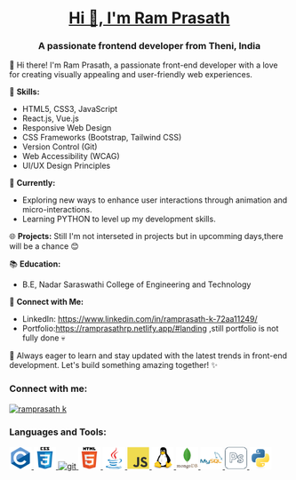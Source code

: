 

<a href="https://github.com/RamPrasathRP"><h1 align="center">Hi 👋, I'm Ram Prasath</h1></a>
<h3 align="center">A passionate frontend developer from Theni, India</h3>

👋 Hi there! I'm Ram Prasath, a passionate front-end developer with a love for creating visually appealing and user-friendly web experiences.

🚀 **Skills:**
- HTML5, CSS3, JavaScript
- React.js, Vue.js
- Responsive Web Design
- CSS Frameworks (Bootstrap, Tailwind CSS)
- Version Control (Git)
- Web Accessibility (WCAG)
- UI/UX Design Principles

💼 **Currently:**
- Exploring new ways to enhance user interactions through animation and micro-interactions.
- Learning PYTHON to level up my development skills.

🌐 **Projects:**
Still I'm not interseted in projects but in upcomming days,there will be a chance 😊

📚 **Education:**
- B.E, Nadar Saraswathi College of Engineering and Technology

🔗 **Connect with Me:**
- LinkedIn: https://www.linkedin.com/in/ramprasath-k-72aa11249/
- Portfolio:https://ramprasathrp.netlify.app/#landing  ,still portfolio is not fully done 💀

🌱 Always eager to learn and stay updated with the latest trends in front-end development. Let's build something amazing together! ✨




<h3 align="left">Connect with me:</h3>
<p align="left">
<a href="www.linkedin.com/in/ramprasath-k-72aa11249" target="blank"><img align="center" src="https://raw.githubusercontent.com/rahuldkjain/github-profile-readme-generator/master/src/images/icons/Social/linked-in-alt.svg" alt="ramprasath k" height="30" width="40" /></a>
</p>

<h3 align="left">Languages and Tools:</h3>
<p align="left"> <a href="https://www.cprogramming.com/" target="_blank" rel="noreferrer"> <img src="https://raw.githubusercontent.com/devicons/devicon/master/icons/c/c-original.svg" alt="c" width="40" height="40"/> </a> <a href="https://www.w3schools.com/css/" target="_blank" rel="noreferrer"> <img src="https://raw.githubusercontent.com/devicons/devicon/master/icons/css3/css3-original-wordmark.svg" alt="css3" width="40" height="40"/> </a> <a href="https://git-scm.com/" target="_blank" rel="noreferrer"> <img src="https://www.vectorlogo.zone/logos/git-scm/git-scm-icon.svg" alt="git" width="40" height="40"/> </a> <a href="https://www.w3.org/html/" target="_blank" rel="noreferrer"> <img src="https://raw.githubusercontent.com/devicons/devicon/master/icons/html5/html5-original-wordmark.svg" alt="html5" width="40" height="40"/> </a> <a href="https://www.java.com" target="_blank" rel="noreferrer"> <img src="https://raw.githubusercontent.com/devicons/devicon/master/icons/java/java-original.svg" alt="java" width="40" height="40"/> </a> <a href="https://developer.mozilla.org/en-US/docs/Web/JavaScript" target="_blank" rel="noreferrer"> <img src="https://raw.githubusercontent.com/devicons/devicon/master/icons/javascript/javascript-original.svg" alt="javascript" width="40" height="40"/> </a> <a href="https://www.linux.org/" target="_blank" rel="noreferrer"> <img src="https://raw.githubusercontent.com/devicons/devicon/master/icons/linux/linux-original.svg" alt="linux" width="40" height="40"/> </a> <a href="https://www.mongodb.com/" target="_blank" rel="noreferrer"> <img src="https://raw.githubusercontent.com/devicons/devicon/master/icons/mongodb/mongodb-original-wordmark.svg" alt="mongodb" width="40" height="40"/> </a> <a href="https://www.mysql.com/" target="_blank" rel="noreferrer"> <img src="https://raw.githubusercontent.com/devicons/devicon/master/icons/mysql/mysql-original-wordmark.svg" alt="mysql" width="40" height="40"/> </a> <a href="https://www.photoshop.com/en" target="_blank" rel="noreferrer"> <img src="https://raw.githubusercontent.com/devicons/devicon/master/icons/photoshop/photoshop-line.svg" alt="photoshop" width="40" height="40"/> </a> <a href="https://www.python.org" target="_blank" rel="noreferrer"> <img src="https://raw.githubusercontent.com/devicons/devicon/master/icons/python/python-original.svg" alt="python" width="40" height="40"/> </a> </p>
 </p>


